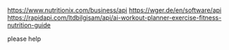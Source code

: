 https://www.nutritionix.com/business/api
https://wger.de/en/software/api
https://rapidapi.com/ltdbilgisam/api/ai-workout-planner-exercise-fitness-nutrition-guide

please help